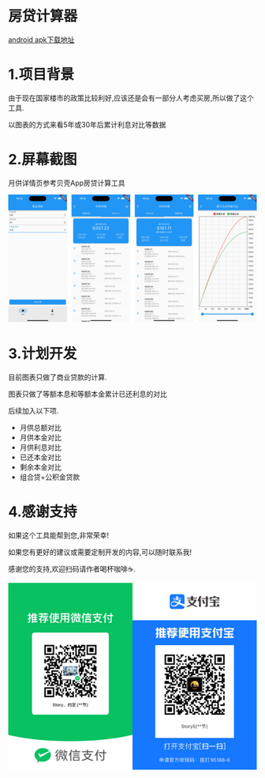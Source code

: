 #  房贷计算器

[android apk下载地址 ](https://www.pgyer.com/fhlc)

# 1.项目背景

由于现在国家楼市的政策比较利好,应该还是会有一部分人考虑买房,所以做了这个工具.

以图表的方式来看5年或30年后累计利息对比等数据

# 2.屏幕截图

月供详情页参考贝壳App房贷计算工具

![coffee](./assets/images/screen_shot.jpg)


# 3.计划开发

目前图表只做了商业贷款的计算.

图表只做了等额本息和等额本金累计已还利息的对比

后续加入以下项.

* 月供总额对比
* 月供本金对比
* 月供利息对比
* 已还本金对比
* 剩余本金对比
* 组合贷+公积金贷款

# 4.感谢支持

如果这个工具能帮到您,非常荣幸!

如果您有更好的建议或需要定制开发的内容,可以随时联系我!

感谢您的支持,欢迎扫码请作者喝杯咖啡☕️.

![coffee](./assets/images/coffee.jpg)

